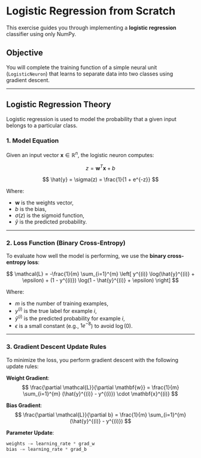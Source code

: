 # Logistic Regression from Scratch

This exercise guides you through implementing a **logistic regression** classifier using only NumPy.

## Objective

You will complete the training function of a simple neural unit (`LogisticNeuron`) that learns to separate data into two classes using gradient descent.

---

## Logistic Regression Theory

Logistic regression is used to model the probability that a given input belongs to a particular class.

### 1. **Model Equation**

Given an input vector $\mathbf{x} \in \mathbb{R}^n$, the logistic neuron computes:

$$
z = \mathbf{w}^T \mathbf{x} + b
$$

$$
\hat{y} = \sigma(z) = \frac{1}{1 + e^{-z}}
$$

Where:
- $\mathbf{w}$ is the weights vector,
- $b$ is the bias,
- $\sigma(z)$ is the sigmoid function,
- $\hat{y}$ is the predicted probability.

---

### 2. **Loss Function (Binary Cross-Entropy)**

To evaluate how well the model is performing, we use the **binary cross-entropy loss**:

$$
\mathcal{L} = -\frac{1}{m} \sum_{i=1}^{m} \left[ y^{(i)} \log(\hat{y}^{(i)} + \epsilon) + (1 - y^{(i)}) \log(1 - \hat{y}^{(i)} + \epsilon) \right]
$$

Where:
- $m$ is the number of training examples,
- $y^{(i)}$ is the true label for example $i$,
- $\hat{y}^{(i)}$ is the predicted probability for example $i$,
- $\epsilon$ is a small constant (e.g., $1e^{-8}$) to avoid $\log(0)$.

---

### 3. **Gradient Descent Update Rules**

To minimize the loss, you perform gradient descent with the following update rules:

**Weight Gradient**:
$$
\frac{\partial \mathcal{L}}{\partial \mathbf{w}} = \frac{1}{m} \sum_{i=1}^{m} (\hat{y}^{(i)} - y^{(i)}) \cdot \mathbf{x}^{(i)}
$$

**Bias Gradient**:
$$
\frac{\partial \mathcal{L}}{\partial b} = \frac{1}{m} \sum_{i=1}^{m} (\hat{y}^{(i)} - y^{(i)})
$$

**Parameter Update**:
```python
weights -= learning_rate * grad_w
bias -= learning_rate * grad_b
